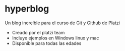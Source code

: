 # hyperblog
Un blog increíble para el curso de Git y Github de Platzi
* Creado por el platzi team
* Incluye ejemplos en Windows linux y mac
* Disponible para todas las edades
